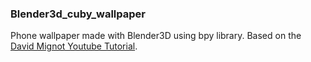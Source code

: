### Blender3d_cuby_wallpaper
Phone wallpaper made with Blender3D using bpy library. Based on the <a href="https://www.youtube.com/watch?v=r8hqLh_HE08">David Mignot Youtube Tutorial</a>.
